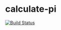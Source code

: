 # calculate-pi

[![Build Status](http://ec2-16-16-13-87.eu-north-1.compute.amazonaws.com/buildStatus/icon?job=calculate-pi)](http://ec2-16-16-13-87.eu-north-1.compute.amazonaws.com/job/calculate-pi/)
